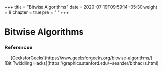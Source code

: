 +++
title = "Bitwise Algorithms"
date =  2020-07-19T09:59:14+05:30
weight = 8
chapter = true
pre = "<i class='fas fa-microchip'></i> "
+++

# Bitwise Algorithms

### References

<center>[GeeksforGeeks](https://www.geeksforgeeks.org/bitwise-algorithms/)</center>
<center>[Bit Twiddling Hacks](https://graphics.stanford.edu/~seander/bithacks.html)</center>